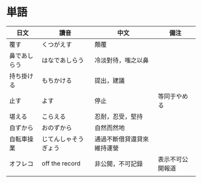 # 単語

| **日文** | **讀音**         | **中文**        | **備注**   |
|--------|----------------|---------------|----------|
| 覆す     | くつがえす          | 顛覆            |          |
| 鼻であしらう | はなであしらう        | 冷淡對待，嗤之以鼻     |          |
| 持ち掛ける  | もちかける          | 提出，建議         |          |
| 止す     | よす             | 停止            | 等同于やめる   |
| 堪える    | こらえる           | 忍耐，忍受，堅持      |          |
| 自ずから   | おのずから          | 自然而然地         |          |
| 自転車操業  | じてんしゃそうぎょう     | 通過不斷借貸還貸來維持運營 |          |
| オフレコ   | off the record | 非公開，不可記錄      | 表示不可公開報道 |
|        |                |               |          |
